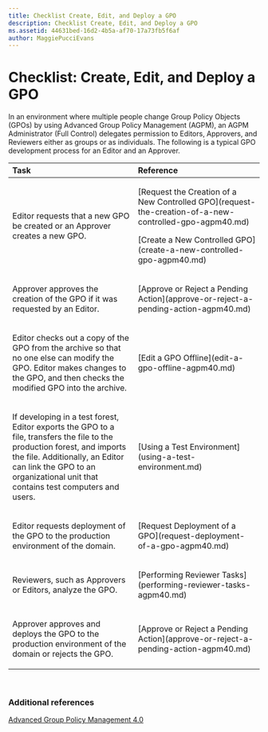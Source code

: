 ```yaml
---
title: Checklist Create, Edit, and Deploy a GPO
description: Checklist Create, Edit, and Deploy a GPO
ms.assetid: 44631bed-16d2-4b5a-af70-17a73fb5f6af
author: MaggiePucciEvans
---
```


# Checklist: Create, Edit, and Deploy a GPO


In an environment where multiple people change Group Policy Objects (GPOs) by using Advanced Group Policy Management (AGPM), an AGPM Administrator (Full Control) delegates permission to Editors, Approvers, and Reviewers either as groups or as individuals. The following is a typical GPO development process for an Editor and an Approver.

<table>
<colgroup>
<col width="50%" />
<col width="50%" />
</colgroup>
<thead>
<tr class="header">
<th align="left">Task</th>
<th align="left">Reference</th>
</tr>
</thead>
<tbody>
<tr class="odd">
<td align="left"><p>Editor requests that a new GPO be created or an Approver creates a new GPO.</p></td>
<td align="left"><p>[Request the Creation of a New Controlled GPO](request-the-creation-of-a-new-controlled-gpo-agpm40.md)</p>
<p>[Create a New Controlled GPO](create-a-new-controlled-gpo-agpm40.md)</p></td>
</tr>
<tr class="even">
<td align="left"><p>Approver approves the creation of the GPO if it was requested by an Editor.</p></td>
<td align="left"><p>[Approve or Reject a Pending Action](approve-or-reject-a-pending-action-agpm40.md)</p></td>
</tr>
<tr class="odd">
<td align="left"><p>Editor checks out a copy of the GPO from the archive so that no one else can modify the GPO. Editor makes changes to the GPO, and then checks the modified GPO into the archive.</p></td>
<td align="left"><p>[Edit a GPO Offline](edit-a-gpo-offline-agpm40.md)</p></td>
</tr>
<tr class="even">
<td align="left"><p>If developing in a test forest, Editor exports the GPO to a file, transfers the file to the production forest, and imports the file. Additionally, an Editor can link the GPO to an organizational unit that contains test computers and users.</p></td>
<td align="left"><p>[Using a Test Environment](using-a-test-environment.md)</p></td>
</tr>
<tr class="odd">
<td align="left"><p>Editor requests deployment of the GPO to the production environment of the domain.</p></td>
<td align="left"><p>[Request Deployment of a GPO](request-deployment-of-a-gpo-agpm40.md)</p></td>
</tr>
<tr class="even">
<td align="left"><p>Reviewers, such as Approvers or Editors, analyze the GPO.</p></td>
<td align="left"><p>[Performing Reviewer Tasks](performing-reviewer-tasks-agpm40.md)</p></td>
</tr>
<tr class="odd">
<td align="left"><p>Approver approves and deploys the GPO to the production environment of the domain or rejects the GPO.</p></td>
<td align="left"><p>[Approve or Reject a Pending Action](approve-or-reject-a-pending-action-agpm40.md)</p></td>
</tr>
</tbody>
</table>

 

### Additional references

[Advanced Group Policy Management 4.0](advanced-group-policy-management-40.md)

 

 





